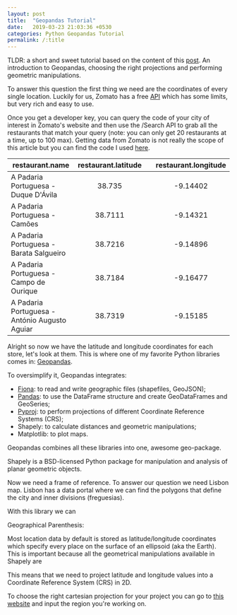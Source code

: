 ```yaml
---
layout: post
title:  "Geopandas Tutorial"
date:   2019-03-23 21:03:36 +0530
categories: Python Geopandas Tutorial
permalink: /:title
---
```

TLDR: a short and sweet tutorial based on the content of this [post](https://ricardozacarias.com/padarias). An introduction to Geopandas, choosing the right projections and performing geometric manipulations.

To answer this question the first thing we need are the coordinates of every single location. Luckily for us, Zomato has a free [API](https://developers.zomato.com/api) which has some limits, but very rich and easy to use. 

Once you get a developer key, you can query the code of your city of interest in Zomato's website and then use the /Search API to grab all the restaurants that match your query (note: you can only get 20 restaurants at a time, up to 100 max). Getting data from Zomato is not really the scope of this article but you can find the code I used [here](github.com).

| restaurant.name                               | restaurant.latitude |      | restaurant.longitude |
| --------------------------------------------- | :-----------------: | ---- | :------------------: |
| A Padaria Portuguesa - Duque D'Ávila          |       38.735        |      |       -9.14402       |
| A Padaria Portuguesa - Camões                 |       38.7111       |      |       -9.14321       |
| A Padaria Portuguesa - Barata Salgueiro       |       38.7216       |      |       -9.14896       |
| A Padaria Portuguesa - Campo de Ourique       |       38.7184       |      |       -9.16477       |
| A Padaria Portuguesa - António Augusto Aguiar |       38.7319       |      |       -9.15185       |

Alright so now we have the latitude and longitude coordinates for each store, let's look at them. This is where one of my favorite Python libraries comes in: [Geopandas](https://geopandas.org/).

To oversimplify it, Geopandas integrates:

- [Fiona](https://pypi.org/project/Fiona/): to read and write geographic files (shapefiles, GeoJSON);
- [Pandas](https://pandas.pydata.org/): to use the DataFrame structure and create GeoDataFrames and GeoSeries;
- [Pyproj](https://pypi.org/project/pyproj/): to perform projections of different Coordinate Reference Systems (CRS);
- Shapely: to calculate distances and geometric manipulations;
- Matplotlib: to plot maps.

Geopandas combines all these libraries into one, awesome geo-package.



Shapely is a BSD-licensed Python package for manipulation and analysis of planar geometric objects.

Now we need a frame of reference. To answer our question we need Lisbon map. Lisbon has a data portal where we can find the polygons that define the city and inner divisions (freguesias).

With this library we can

<i class="fas fa-camera"></i>

Geographical Parenthesis:

Most location data by default is stored as latitude/longitude coordinates which specify every place on the surface of an ellipsoid (aka the Earth). This is important because all the geometrical manipulations available in Shapely are 

This means that we need to project latitude and longitude values into a Coordinate Reference System (CRS) in 2D. 

To choose the right cartesian projection for your project you can go to [this website](https://epsg.io/) and input the region you're working on. 